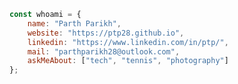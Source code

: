 <!--
### Hi there 👋
**ptp28/ptp28** is a ✨ _special_ ✨ repository because its `README.md` (this file) appears on your GitHub profile.

Here are some ideas to get you started:

- 🔭 I’m currently working on ...
- 🌱 I’m currently learning ...
- 👯 I’m looking to collaborate on ...
- 🤔 I’m looking for help with ...
- 💬 Ask me about ...
- 📫 How to reach me: ...
- 😄 Pronouns: ...
- ⚡ Fun fact: ...
-->

```javascript
const whoami = {
    name: "Parth Parikh",
    website: "https://ptp28.github.io",
    linkedin: "https://www.linkedin.com/in/ptp/",
    mail: "parthparikh28@outlook.com",
    askMeAbout: ["tech", "tennis", "photography"]
};
```
